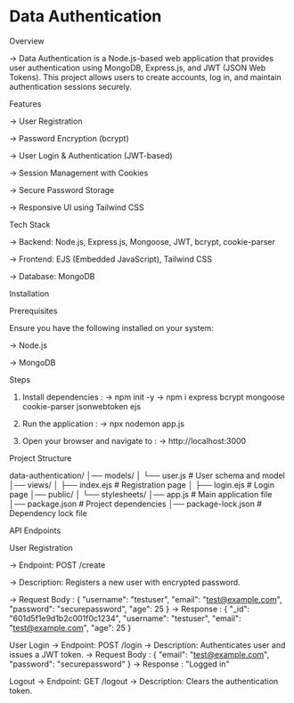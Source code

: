 # Data Authentication

Overview

  -> Data Authentication is a Node.js-based web application that provides user authentication using MongoDB,
     Express.js, and JWT (JSON Web Tokens). This project allows users to create accounts, log in, and maintain authentication sessions securely.

Features

  -> User Registration

  -> Password Encryption (bcrypt)

  -> User Login & Authentication (JWT-based)

  -> Session Management with Cookies

  -> Secure Password Storage

  -> Responsive UI using Tailwind CSS

Tech Stack

  -> Backend: Node.js, Express.js, Mongoose, JWT, bcrypt, cookie-parser

  -> Frontend: EJS (Embedded JavaScript), Tailwind CSS

  -> Database: MongoDB

Installation

Prerequisites

Ensure you have the following installed on your system:

  -> Node.js

  -> MongoDB

Steps
1. Install dependencies :
   -> npm init -y
   -> npm i express bcrypt mongoose cookie-parser jsonwebtoken ejs
   
2. Run the application :
   -> npx nodemon app.js

3. Open your browser and navigate to :
   -> http://localhost:3000

Project Structure

data-authentication/
│── models/
│   └── user.js         # User schema and model
│── views/
│   ├── index.ejs       # Registration page
│   ├── login.ejs       # Login page
│── public/
│   └── stylesheets/
│── app.js              # Main application file
│── package.json        # Project dependencies
│── package-lock.json   # Dependency lock file

API Endpoints

User Registration

  -> Endpoint: POST /create

  -> Description: Registers a new user with encrypted password.

  -> Request Body :
    {
      "username": "testuser",
      "email": "test@example.com",
      "password": "securepassword",
      "age": 25
    }
  -> Response :
    {
      "_id": "601d5f1e9d1b2c001f0c1234",
      "username": "testuser",
      "email": "test@example.com",
      "age": 25
    }

User Login
  -> Endpoint: POST /login
  -> Description: Authenticates user and issues a JWT token.
  -> Request Body :
  {
    "email": "test@example.com",
    "password": "securepassword"
  }
  -> Response :
    "Logged in"
    
Logout
  -> Endpoint: GET /logout
  -> Description: Clears the authentication token.
